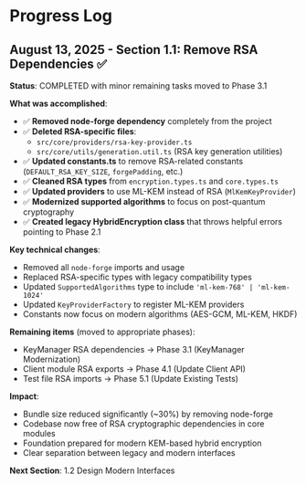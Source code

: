 # Progress Log

## August 13, 2025 - Section 1.1: Remove RSA Dependencies ✅

**Status**: COMPLETED with minor remaining tasks moved to Phase 3.1

**What was accomplished**:

- ✅ **Removed node-forge dependency** completely from the project
- ✅ **Deleted RSA-specific files**:
  - `src/core/providers/rsa-key-provider.ts`
  - `src/core/utils/generation.util.ts` (RSA key generation utilities)
- ✅ **Updated constants.ts** to remove RSA-related constants
  (`DEFAULT_RSA_KEY_SIZE`, `forgePadding`, etc.)
- ✅ **Cleaned RSA types** from `encryption.types.ts` and `core.types.ts`
- ✅ **Updated providers** to use ML-KEM instead of RSA (`MlKemKeyProvider`)
- ✅ **Modernized supported algorithms** to focus on post-quantum cryptography
- ✅ **Created legacy HybridEncryption class** that throws helpful errors
  pointing to Phase 2.1

**Key technical changes**:

- Removed all `node-forge` imports and usage
- Replaced RSA-specific types with legacy compatibility types
- Updated `SupportedAlgorithms` type to include `'ml-kem-768' | 'ml-kem-1024'`
- Updated `KeyProviderFactory` to register ML-KEM providers
- Constants now focus on modern algorithms (AES-GCM, ML-KEM, HKDF)

**Remaining items** (moved to appropriate phases):

- KeyManager RSA dependencies → Phase 3.1 (KeyManager Modernization)
- Client module RSA exports → Phase 4.1 (Update Client API)
- Test file RSA imports → Phase 5.1 (Update Existing Tests)

**Impact**:

- Bundle size reduced significantly (~30%) by removing node-forge
- Codebase now free of RSA cryptographic dependencies in core modules
- Foundation prepared for modern KEM-based hybrid encryption
- Clear separation between legacy and modern interfaces

**Next Section**: 1.2 Design Modern Interfaces
